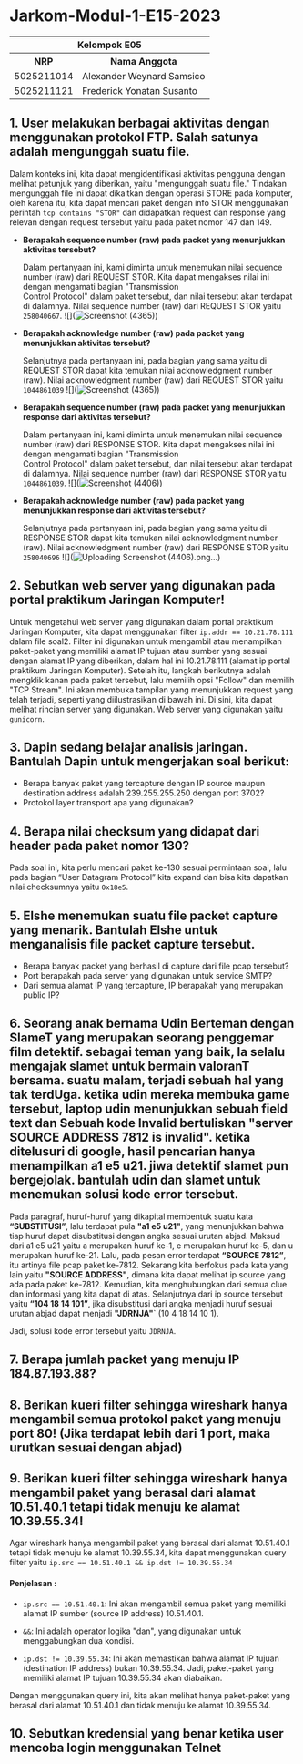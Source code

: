 # Jarkom-Modul-1-E15-2023

<table>
    <tr>
        <th colspan=2> Kelompok E05 </th>
    </tr>
    <tr>
        <th>NRP</th>
        <th>Nama Anggota</th>
    </tr>
    <tr>
        <td>5025211014</td>
        <td>Alexander Weynard Samsico</td>
    </tr>
  <tr>
        <td>5025211121</td>
        <td>Frederick Yonatan Susanto</td>
    </tr>
</table>

## 1. User melakukan berbagai aktivitas dengan menggunakan protokol FTP. Salah satunya adalah mengunggah suatu file.
Dalam konteks ini, kita dapat mengidentifikasi aktivitas pengguna dengan melihat petunjuk yang diberikan, yaitu "mengunggah suatu file." Tindakan mengunggah file ini dapat dikaitkan dengan operasi         STORE pada komputer, oleh karena itu, kita dapat mencari paket dengan info STOR menggunakan perintah ```tcp contains "STOR"``` dan didapatkan request dan response yang relevan dengan request tersebut yaitu pada paket nomor 147 dan 149.
  
- **Berapakah sequence number (raw) pada packet yang menunjukkan aktivitas tersebut?**
  
  Dalam pertanyaan ini, kami diminta untuk menemukan nilai sequence number (raw) dari REQUEST STOR. Kita dapat mengakses nilai ini dengan mengamati bagian "Transmission       
  Control Protocol" dalam paket tersebut, dan nilai tersebut akan terdapat di dalamnya. Nilai sequence number (raw) dari REQUEST STOR yaitu ```258040667```.
  ![](![Screenshot (4365)](https://github.com/weynard02/Jarkom-Modul-1-E15-2023/assets/106955551/79dfc137-797a-445b-8f25-5bca339055f6))

 
- **Berapakah acknowledge number (raw) pada packet yang menunjukkan aktivitas tersebut?**
  
  Selanjutnya pada pertanyaan ini, pada bagian yang sama yaitu di REQUEST STOR dapat kita temukan nilai acknowledgment number (raw). Nilai acknowledgment number (raw) dari REQUEST STOR yaitu ```1044861039```
  ![](![Screenshot (4365)](https://github.com/weynard02/Jarkom-Modul-1-E15-2023/assets/106955551/79dfc137-797a-445b-8f25-5bca339055f6))
 
- **Berapakah sequence number (raw) pada packet yang menunjukkan response dari aktivitas tersebut?**

  Dalam pertanyaan ini, kami diminta untuk menemukan nilai sequence number (raw) dari RESPONSE STOR. Kita dapat mengakses nilai ini dengan mengamati bagian "Transmission       
  Control Protocol" dalam paket tersebut, dan nilai tersebut akan terdapat di dalamnya. Nilai sequence number (raw) dari RESPONSE STOR yaitu ```1044861039```.
  ![](![Screenshot (4406)](https://github.com/weynard02/Jarkom-Modul-1-E15-2023/assets/106955551/87ef0234-f7f5-4a5e-97bd-e99b03b05e78))
  
- **Berapakah acknowledge number (raw) pada packet yang menunjukkan response dari aktivitas tersebut?**

  Selanjutnya pada pertanyaan ini, pada bagian yang sama yaitu di RESPONSE STOR dapat kita temukan nilai acknowledgment number (raw). Nilai acknowledgment number (raw) dari RESPONSE STOR yaitu 
  ```258040696```
  ![](![Uploading Screenshot (4406).png…]())
 
## 2. Sebutkan web server yang digunakan pada portal praktikum Jaringan Komputer!
Untuk mengetahui web server yang digunakan dalam portal praktikum Jaringan Komputer, kita dapat menggunakan filter ```ip.addr == 10.21.78.111``` dalam file soal2. Filter ini digunakan untuk mengambil atau menampilkan paket-paket yang memiliki alamat IP tujuan atau sumber yang sesuai dengan alamat IP yang diberikan, dalam hal ini 10.21.78.111 (alamat ip portal praktikum Jaringan Komputer). Setelah itu, langkah berikutnya adalah mengklik kanan pada paket tersebut, lalu memilih opsi "Follow" dan memilih "TCP Stream". Ini akan membuka tampilan yang menunjukkan request yang telah terjadi, seperti yang diilustrasikan di bawah ini. Di sini, kita dapat melihat rincian server yang digunakan. Web server yang digunakan yaitu ```gunicorn```.

## 3. Dapin sedang belajar analisis jaringan. Bantulah Dapin untuk mengerjakan soal berikut:
- Berapa banyak paket yang tercapture dengan IP source maupun destination address adalah 239.255.255.250 dengan port 3702?
- Protokol layer transport apa yang digunakan?

## 4. Berapa nilai checksum yang didapat dari header pada paket nomor 130?
Pada soal ini, kita perlu mencari paket ke-130 sesuai permintaan soal, lalu pada bagian “User Datagram Protocol” kita expand dan bisa kita dapatkan nilai checksumnya yaitu ```0x18e5```.

## 5. Elshe menemukan suatu file packet capture yang menarik. Bantulah Elshe untuk menganalisis file packet capture tersebut.
- Berapa banyak packet yang berhasil di capture dari file pcap tersebut?
- Port berapakah pada server yang digunakan untuk service SMTP?
- Dari semua alamat IP yang tercapture, IP berapakah yang merupakan public IP?

## 6. Seorang anak bernama Udin Berteman dengan SlameT yang merupakan seorang penggemar film detektif. sebagai teman yang baik, Ia selalu mengajak slamet untuk bermain valoranT bersama. suatu malam, terjadi sebuah hal yang tak terdUga. ketika udin mereka membuka game tersebut, laptop udin menunjukkan sebuah field text dan Sebuah kode Invalid bertuliskan "server SOURCE ADDRESS 7812 is invalid". ketika ditelusuri di google, hasil pencarian hanya menampilkan a1 e5 u21. jiwa detektif slamet pun bergejolak. bantulah udin dan slamet untuk menemukan solusi kode error tersebut.
Pada paragraf, huruf-huruf yang dikapital membentuk suatu kata **“SUBSTITUSI”**, lalu terdapat pula **"a1 e5 u21"**, yang menunjukkan bahwa tiap huruf dapat disubstitusi dengan angka sesuai urutan abjad. Maksud dari a1 e5 u21 yaitu a merupakan huruf ke-1, e merupakan huruf ke-5, dan u merupakan huruf ke-21. Lalu, pada pesan error terdapat **“SOURCE 7812”**, itu artinya file pcap paket ke-7812. Sekarang kita berfokus pada kata yang lain yaitu **"SOURCE ADDRESS"**, dimana kita dapat melihat ip source yang ada pada paket ke-7812. Kemudian, kita menghubungkan dari semua clue dan informasi yang kita dapat di atas. Selanjutnya dari ip source tersebut yaitu **“104 18 14 101”**, jika disubstitusi dari angka menjadi huruf sesuai urutan abjad dapat menjadi **"JDRNJA"**` (10 4 18 14 10 1).

Jadi, solusi kode error tersebut yaitu ```JDRNJA```.

## 7. Berapa jumlah packet yang menuju IP 184.87.193.88?

## 8. Berikan kueri filter sehingga wireshark hanya mengambil semua protokol paket yang menuju port 80! (Jika terdapat lebih dari 1 port, maka urutkan sesuai dengan abjad)

## 9. Berikan kueri filter sehingga wireshark hanya mengambil paket yang berasal dari alamat 10.51.40.1 tetapi tidak menuju ke alamat 10.39.55.34!
Agar wireshark hanya mengambil paket yang berasal dari alamat 10.51.40.1 tetapi tidak menuju ke alamat 10.39.55.34, kita dapat menggunakan query filter yaitu 
```ip.src == 10.51.40.1 && ip.dst != 10.39.55.34```

#### Penjelasan :

- ```ip.src == 10.51.40.1```: Ini akan mengambil semua paket yang memiliki alamat IP sumber (source IP address) 10.51.40.1.

- ```&&```: Ini adalah operator logika "dan", yang digunakan untuk menggabungkan dua kondisi.

- ```ip.dst != 10.39.55.34```: Ini akan memastikan bahwa alamat IP tujuan (destination IP address) bukan 10.39.55.34. Jadi, paket-paket yang memiliki alamat IP tujuan 10.39.55.34 akan diabaikan.

Dengan menggunakan query ini, kita akan melihat hanya paket-paket yang berasal dari alamat 10.51.40.1 dan tidak menuju ke alamat 10.39.55.34.

## 10. Sebutkan kredensial yang benar ketika user mencoba login menggunakan Telnet




